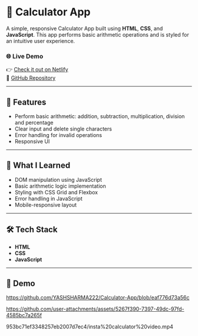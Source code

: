 # 🧮 Calculator App

A simple, responsive Calculator App built using **HTML**, **CSS**, and **JavaScript**. This app performs basic arithmetic operations and is styled for an intuitive user experience.

### 🌐 Live Demo

👉 [Check it out on Netlify](https://instacalculator.netlify.app/)  
📁 [GitHub Repository](https://github.com/YASHSHARMA222/Calculator-App.git)

---

## 🚀 Features

- Perform basic arithmetic: addition, subtraction, multiplication, division and percentage
- Clear input and delete single characters
- Error handling for invalid operations
- Responsive UI

---

## 🧠 What I Learned

- DOM manipulation using JavaScript
- Basic arithmetic logic implementation
- Styling with CSS Grid and Flexbox
- Error handling in JavaScript
- Mobile-responsive layout

---

## 🛠 Tech Stack

- **HTML**
- **CSS**
- **JavaScript**

---

## 📸 Demo

https://github.com/YASHSHARMA222/Calculator-App/blob/eaf776d73a56c

https://github.com/user-attachments/assets/5267f390-7397-49dc-97fd-4585bc7a265f

953bc71ef3348257eb2007d7ec4/insta%20calculator%20video.mp4
